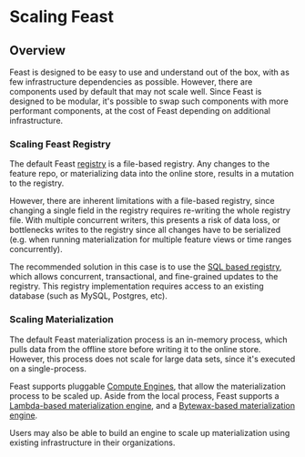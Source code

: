 # Scaling Feast

## Overview

Feast is designed to be easy to use and understand out of the box, with as few infrastructure dependencies as possible. However, there are components used by default that may not scale well. 
Since Feast is designed to be modular, it's possible to swap such components with more performant components, at the cost of Feast depending on additional infrastructure.


### Scaling Feast Registry

The default Feast [registry](../getting-started/concepts/registry.md) is a file-based registry. Any changes to the feature repo, or materializing data into the online store, results in a mutation to the registry.

However, there are inherent limitations with a file-based registry, since changing a single field in the registry requires re-writing the whole registry file.
With multiple concurrent writers, this presents a risk of data loss, or bottlenecks writes to the registry since all changes have to be serialized (e.g. when running materialization for multiple feature views or time ranges concurrently).

The recommended solution in this case is to use the [SQL based registry](../tutorials/using-scalable-registry.md), which allows concurrent, transactional, and fine-grained updates to the registry. This registry implementation requires access to an existing database (such as MySQL, Postgres, etc).

### Scaling Materialization

The default Feast materialization process is an in-memory process, which pulls data from the offline store before writing it to the online store.
However, this process does not scale for large data sets, since it's executed on a single-process.

Feast supports pluggable [Compute Engines](../getting-started/components/compute-engine.md), that allow the materialization process to be scaled up.
Aside from the local process, Feast supports a [Lambda-based materialization engine](https://rtd.feast.dev/en/master/#alpha-lambda-based-engine), and a [Bytewax-based materialization engine](https://rtd.feast.dev/en/master/#bytewax-engine).

Users may also be able to build an engine to scale up materialization using existing infrastructure in their organizations.